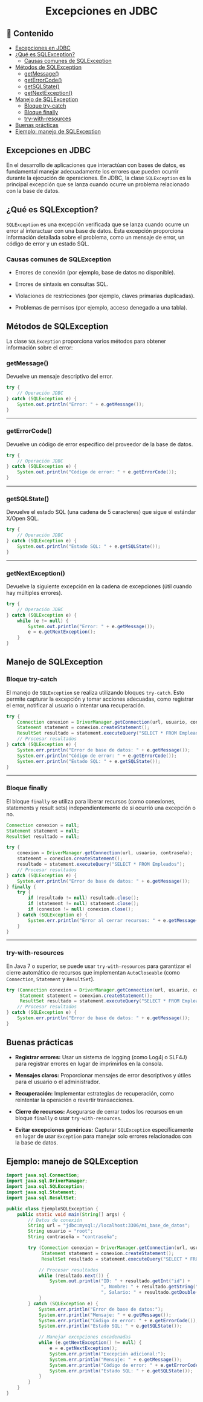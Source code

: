 <h1 align="center">Excepciones en JDBC</h1>

<h2>📑 Contenido</h2>

- [Excepciones en JDBC](#excepciones-en-jdbc)
- [¿Qué es SQLException?](#qué-es-sqlexception)
  - [Causas comunes de SQLException](#causas-comunes-de-sqlexception)
- [Métodos de SQLException](#métodos-de-sqlexception)
  - [getMessage()](#getmessage)
  - [getErrorCode()](#geterrorcode)
  - [getSQLState()](#getsqlstate)
  - [getNextException()](#getnextexception)
- [Manejo de SQLException](#manejo-de-sqlexception)
  - [Bloque try-catch](#bloque-try-catch)
  - [Bloque finally](#bloque-finally)
  - [try-with-resources](#try-with-resources)
- [Buenas prácticas](#buenas-prácticas)
- [Ejemplo: manejo de SQLException](#ejemplo-manejo-de-sqlexception)

## Excepciones en JDBC

En el desarrollo de aplicaciones que interactúan con bases de datos, es fundamental manejar adecuadamente los errores que pueden ocurrir durante la ejecución de operaciones. En JDBC, la clase `SQLException` es la principal excepción que se lanza cuando ocurre un problema relacionado con la base de datos.

## ¿Qué es SQLException?

`SQLException` es una excepción verificada que se lanza cuando ocurre un error al interactuar con una base de datos. Esta excepción proporciona información detallada sobre el problema, como un mensaje de error, un código de error y un estado SQL.

### Causas comunes de SQLException

- Errores de conexión (por ejemplo, base de datos no disponible).

- Errores de sintaxis en consultas SQL.

- Violaciones de restricciones (por ejemplo, claves primarias duplicadas).

- Problemas de permisos (por ejemplo, acceso denegado a una tabla).

## Métodos de SQLException

La clase `SQLException` proporciona varios métodos para obtener información sobre el error:

### getMessage()

Devuelve un mensaje descriptivo del error.

```java
try {
    // Operación JDBC
} catch (SQLException e) {
    System.out.println("Error: " + e.getMessage());
}
```

---

### getErrorCode()

Devuelve un código de error específico del proveedor de la base de datos.

```java
try {
    // Operación JDBC
} catch (SQLException e) {
    System.out.println("Código de error: " + e.getErrorCode());
}
```

---

### getSQLState()

Devuelve el estado SQL (una cadena de 5 caracteres) que sigue el estándar X/Open SQL.

```java
try {
    // Operación JDBC
} catch (SQLException e) {
    System.out.println("Estado SQL: " + e.getSQLState());
}
```

---

### getNextException()

Devuelve la siguiente excepción en la cadena de excepciones (útil cuando hay múltiples errores).

```java
try {
    // Operación JDBC
} catch (SQLException e) {
    while (e != null) {
        System.out.println("Error: " + e.getMessage());
        e = e.getNextException();
    }
}
```

## Manejo de SQLException

### Bloque try-catch

El manejo de `SQLException` se realiza utilizando bloques `try-catch`. Esto permite capturar la excepción y tomar acciones adecuadas, como registrar el error, notificar al usuario o intentar una recuperación.

```java
try {
    Connection conexion = DriverManager.getConnection(url, usuario, contraseña);
    Statement statement = conexion.createStatement();
    ResultSet resultado = statement.executeQuery("SELECT * FROM Empleados");
    // Procesar resultados
} catch (SQLException e) {
    System.err.println("Error de base de datos: " + e.getMessage());
    System.err.println("Código de error: " + e.getErrorCode());
    System.err.println("Estado SQL: " + e.getSQLState());
}
```

---

### Bloque finally

El bloque `finally` se utiliza para liberar recursos (como conexiones, statements y result sets) independientemente de si ocurrió una excepción o no.

```java
Connection conexion = null;
Statement statement = null;
ResultSet resultado = null;

try {
    conexion = DriverManager.getConnection(url, usuario, contraseña);
    statement = conexion.createStatement();
    resultado = statement.executeQuery("SELECT * FROM Empleados");
    // Procesar resultados
} catch (SQLException e) {
    System.err.println("Error de base de datos: " + e.getMessage());
} finally {
    try {
        if (resultado != null) resultado.close();
        if (statement != null) statement.close();
        if (conexion != null) conexion.close();
    } catch (SQLException e) {
        System.err.println("Error al cerrar recursos: " + e.getMessage());
    }
}
```

---

### try-with-resources

En Java 7 o superior, se puede usar `try-with-resources` para garantizar el cierre automático de recursos que implementan `AutoCloseable` (como `Connection`, `Statement` y `ResultSet`).

```java
try (Connection conexion = DriverManager.getConnection(url, usuario, contraseña);
     Statement statement = conexion.createStatement();
     ResultSet resultado = statement.executeQuery("SELECT * FROM Empleados")) {
    // Procesar resultados
} catch (SQLException e) {
    System.err.println("Error de base de datos: " + e.getMessage());
}
```

## Buenas prácticas

- **Registrar errores:** Usar un sistema de logging (como Log4j o SLF4J) para registrar errores en lugar de imprimirlos en la consola.

- **Mensajes claros:** Proporcionar mensajes de error descriptivos y útiles para el usuario o el administrador.

- **Recuperación:** Implementar estrategias de recuperación, como reintentar la operación o revertir transacciones.

- **Cierre de recursos:** Asegurarse de cerrar todos los recursos en un bloque `finally` o usar `try-with-resources`.

- **Evitar excepciones genéricas:** Capturar `SQLException` específicamente en lugar de usar `Exception` para manejar solo errores relacionados con la base de datos.

## Ejemplo: manejo de SQLException

```java
import java.sql.Connection;
import java.sql.DriverManager;
import java.sql.SQLException;
import java.sql.Statement;
import java.sql.ResultSet;

public class EjemploSQLException {
    public static void main(String[] args) {
        // Datos de conexión
        String url = "jdbc:mysql://localhost:3306/mi_base_de_datos";
        String usuario = "root";
        String contraseña = "contraseña";

        try (Connection conexion = DriverManager.getConnection(url, usuario, contraseña);
             Statement statement = conexion.createStatement();
             ResultSet resultado = statement.executeQuery("SELECT * FROM Empleados")) {

            // Procesar resultados
            while (resultado.next()) {
                System.out.println("ID: " + resultado.getInt("id") +
                                   ", Nombre: " + resultado.getString("nombre") +
                                   ", Salario: " + resultado.getDouble("salario"));
            }
        } catch (SQLException e) {
            System.err.println("Error de base de datos:");
            System.err.println("Mensaje: " + e.getMessage());
            System.err.println("Código de error: " + e.getErrorCode());
            System.err.println("Estado SQL: " + e.getSQLState());

            // Manejar excepciones encadenadas
            while (e.getNextException() != null) {
                e = e.getNextException();
                System.err.println("Excepción adicional:");
                System.err.println("Mensaje: " + e.getMessage());
                System.err.println("Código de error: " + e.getErrorCode());
                System.err.println("Estado SQL: " + e.getSQLState());
            }
        }
    }
}
```
